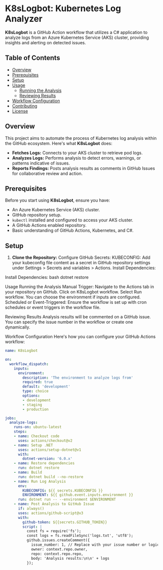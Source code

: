 # K8sLogbot: Kubernetes Log Analyzer

**K8sLogbot** is a GitHub Action workflow that utilizes a C# application to analyze logs from an Azure Kubernetes Service (AKS) cluster, providing insights and alerting on detected issues.

## Table of Contents

- [Overview](#overview)
- [Prerequisites](#prerequisites)
- [Setup](#setup)
- [Usage](#usage)
  - [Running the Analysis](#running-the-analysis)
  - [Reviewing Results](#reviewing-results)
- [Workflow Configuration](#workflow-configuration)
- [Contributing](#contributing)
- [License](#license)

## Overview

This project aims to automate the process of Kubernetes log analysis within the GitHub ecosystem. Here's what **K8sLogbot** does:

- **Fetches Logs:** Connects to your AKS cluster to retrieve pod logs.
- **Analyzes Logs:** Performs analysis to detect errors, warnings, or patterns indicative of issues.
- **Reports Findings:** Posts analysis results as comments in GitHub Issues for collaborative review and action.

## Prerequisites

Before you start using **K8sLogbot**, ensure you have:

- An Azure Kubernetes Service (AKS) cluster.
- GitHub repository setup.
- `kubectl` installed and configured to access your AKS cluster.
- A GitHub Actions enabled repository.
- Basic understanding of GitHub Actions, Kubernetes, and C#.

## Setup

1. **Clone the Repository:**
Configure GitHub Secrets:
KUBECONFIG: Add your kubeconfig file content as a secret in GitHub repository settings under Settings > Secrets and variables > Actions.
Install Dependencies:

Install Dependencies:
bash
dotnet restore

Usage
Running the Analysis
Manual Trigger:
Navigate to the Actions tab in your repository on GitHub.
Click on K8sLogbot workflow.
Select Run workflow. You can choose the environment if inputs are configured.
Scheduled or Event-Triggered:
Ensure the workflow is set up with cron schedules or event triggers in the workflow file.

Reviewing Results
Analysis results will be commented on a GitHub issue. You can specify the issue number in the workflow or create one dynamically.

Workflow Configuration
Here's how you can configure your GitHub Actions workflow:

```yaml
name: K8sLogbot

on:
  workflow_dispatch:
    inputs:
      environment:
        description: 'The environment to analyze logs from'
        required: true
        default: 'development'
        type: choice
        options:
        - development
        - staging
        - production

jobs:
  analyze-logs:
    runs-on: ubuntu-latest
    steps:
    - name: Checkout code
      uses: actions/checkout@v2
    - name: Setup .NET
      uses: actions/setup-dotnet@v1
      with:
        dotnet-version: '6.0.x'
    - name: Restore dependencies
      run: dotnet restore
    - name: Build
      run: dotnet build --no-restore
    - name: Run Log Analysis
      env:
        KUBECONFIG: ${{ secrets.KUBECONFIG }}
        ENVIRONMENT: ${{ github.event.inputs.environment }}
      run: dotnet run -- --environment $ENVIRONMENT
    - name: Post Analysis to GitHub Issue
      if: always()
      uses: actions/github-script@v3
      with:
        github-token: ${{secrets.GITHUB_TOKEN}}
        script: |
          const fs = require('fs');
          const logs = fs.readFileSync('logs.txt', 'utf8');
          github.issues.createComment({
            issue_number: 1, // Replace with your issue number or logic to find/create issue
            owner: context.repo.owner,
            repo: context.repo.repo,
            body: 'Analysis results:\n\n' + logs
          });
```
